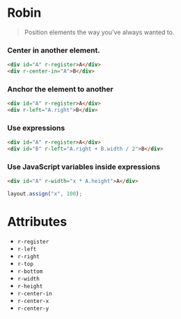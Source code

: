# Robin

> Position elements the way you've always wanted to.


### Center in another element.

``` html
<div id="A" r-register>A</div>
<div r-center-in="A">B</div>
```

### Anchor the element to another

``` html
<div id="A" r-register>A</div>
<div r-left="A.right">B</div>
```

### Use expressions

``` html
<div id="A" r-register>A</div>
<div id="B" r-left="A.right + B.width / 2">B</div>
```

### Use JavaScript variables inside expressions

``` html
<div id="A" r-width="x * A.height">A</div>
```

``` js
layout.assign("x", 100);
```

# Attributes

* `r-register`
* `r-left`
* `r-right`
* `r-top`
* `r-bottom`
* `r-width`
* `r-height`
* `r-center-in`
* `r-center-x`
* `r-center-y`
